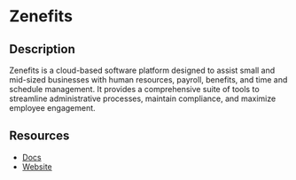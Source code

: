 # Zenefits

## Description
Zenefits is a cloud-based software platform designed to assist small and mid-sized businesses with human resources, payroll, benefits, and time and schedule management. It provides a comprehensive suite of tools to streamline administrative processes, maintain compliance, and maximize employee engagement.

## Resources
* [Docs](https://developers.zenefits.com)
* [Website](zenefits.com)
